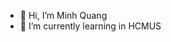 - 👋 Hi, I’m Minh Quang
- 🌱 I’m currently learning in HCMUS

<!---
MQuang1704/MQuang1704 is a ✨ special ✨ repository because its `README.md` (this file) appears on your GitHub profile.
You can click the Preview link to take a look at your changes.
--->
